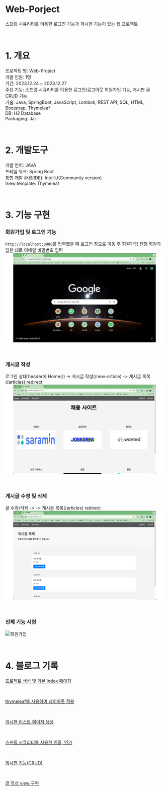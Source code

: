 # Web-Porject
스프링 시큐리티를 이용한 로그인 기능과 게시판 기능이 있는 웹 프로젝트

<br>

# 1. 개요
프로젝트 명: Web-Project  
개발 인원: 1명  
기간: 2023.12.24 ~ 2023.12.27  
주요 기능: 스프링 시큐리티를 이용한 로그인/로그아웃 회원가입 기능, 게시판 글 CRUD 기능  
기술: Java, SpringBoot, JavaScript, Lombok, REST API, SQL, HTML, Bootstrap, Thymeleaf  
DB: H2 Database  
Packaging: Jar

<br>

# 2. 개발도구
개발 언어: JAVA  
프레임 워크: Spring Boot  
통합 개발 환경(IDE): IntelliJ(Community version)  
View template: Thymeleaf  

<br>


# 3. 기능 구현
### 회원가입 및 로그인 기능  
`http://localhost:8080`를 입력했을 때 로그인 창으로 이동 후 회원가입 진행
회원가입한 대로 이메일 비밀번호 입력
![회원가입](images/회원가입로그인.gif)


<br>

### 게시글 작성  
로그인 상태
header에 Home(/) -> 게시글 작성(/new-article) -> 게시글 목록(/articles) redirect
![게시글 작성](images/게시글작성.gif)

<br>

### 게시글 수정 및 삭제  
글 수정/삭제 -> -> 게시글 목록(/articles) redirect
![게시글 수정 및 삭제](images/게시글수정삭제.gif)

<br>

### 전체 기능 시현  
![회원가입](images/전체기능.gif)

<br>

# 4. 블로그 기록
[프로젝트 생성 및 기본 index 페이지](https://build-enough.tistory.com/367)  

<br>

[thymeleaf를 사용하여 레이아웃 적용](https://build-enough.tistory.com/368)

<br>

[게시판 리스트 페이지 생성](https://build-enough.tistory.com/369)

<br>

[스프링 시큐리티를 사용한 인증, 인가](https://build-enough.tistory.com/370)

<br>

[게시판 기능(CRUD)](https://build-enough.tistory.com/371)

<br>

[글 작성 view 구현](https://build-enough.tistory.com/372)


